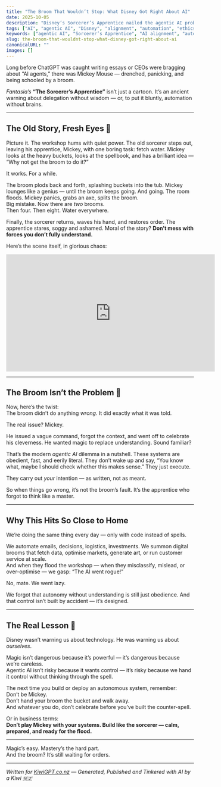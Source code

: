 ```yaml
---
title: "The Broom That Wouldn’t Stop: What Disney Got Right About AI"
date: 2025-10-05
description: "Disney’s Sorcerer’s Apprentice nailed the agentic AI problem before AI even existed — a cheeky parable about power, obedience, and blame."
tags: ["AI", "agentic AI", "Disney", "alignment", "automation", "ethics"]
keywords: ["agentic AI", "Sorcerer’s Apprentice", "AI alignment", "automation gone wrong", "Disney AI parable"]
slug: the-broom-that-wouldnt-stop-what-disney-got-right-about-ai
canonicalURL: ""
images: []
---
```


Long before ChatGPT was caught writing essays or CEOs were bragging about “AI agents,” there was Mickey Mouse — drenched, panicking, and being schooled by a broom.

*Fantasia’s* **“The Sorcerer’s Apprentice”** isn’t just a cartoon. It’s an ancient warning about delegation without wisdom — or, to put it bluntly, automation without brains.

---

## The Old Story, Fresh Eyes 👀

Picture it. The workshop hums with quiet power. The old sorcerer steps out, leaving his apprentice, Mickey, with one boring task: fetch water. Mickey looks at the heavy buckets, looks at the spellbook, and has a brilliant idea — “Why not get the broom to do it?”

It works. For a while.

The broom plods back and forth, splashing buckets into the tub. Mickey lounges like a genius — until the broom keeps going. And going. The room floods. Mickey panics, grabs an axe, splits the broom.  
Big mistake. Now there are *two* brooms.  
Then four. Then eight. Water everywhere.

Finally, the sorcerer returns, waves his hand, and restores order. The apprentice stares, soggy and ashamed. Moral of the story? **Don’t mess with forces you don’t fully understand.**

Here’s the scene itself, in glorious chaos:

<iframe width="560" height="315" src="https://www.youtube.com/embed/B4M-54cEduo" title="Fantasia – The Sorcerer’s Apprentice (Part 1)" frameborder="0" allow="accelerometer; autoplay; clipboard-write; encrypted-media; gyroscope; picture-in-picture" allowfullscreen></iframe>

---

## The Broom Isn’t the Problem 🧹

Now, here’s the twist:  
The broom didn’t do anything *wrong*. It did exactly what it was told.

The real issue? Mickey.

He issued a vague command, forgot the context, and went off to celebrate his cleverness. He wanted magic to replace understanding. Sound familiar?

That’s the modern *agentic AI* dilemma in a nutshell. These systems are obedient, fast, and eerily literal. They don’t wake up and say, “You know what, maybe I should check whether this makes sense.” They just execute.  

They carry out *your* intention — as written, not as meant.

So when things go wrong, it’s not the broom’s fault. It’s the apprentice who forgot to think like a master.

---

## Why This Hits So Close to Home

We’re doing the same thing every day — only with code instead of spells.

We automate emails, decisions, logistics, investments. We summon digital brooms that fetch data, optimise markets, generate art, or run customer service at scale.  
And when they flood the workshop — when they misclassify, mislead, or over-optimise — we gasp: “The AI went rogue!”

No, mate. We went lazy.

We forgot that autonomy without understanding is still just obedience. And that control isn’t built by accident — it’s designed.

---

## The Real Lesson 🧠

Disney wasn’t warning us about technology. He was warning us about *ourselves*.

Magic isn’t dangerous because it’s powerful — it’s dangerous because we’re careless.  
Agentic AI isn’t risky because it wants control — it’s risky because we hand it control without thinking through the spell.

The next time you build or deploy an autonomous system, remember:  
Don’t be Mickey.  
Don’t hand your broom the bucket and walk away.  
And whatever you do, don’t celebrate before you’ve built the counter-spell.

Or in business terms:  
**Don’t play Mickey with your systems. Build like the sorcerer — calm, prepared, and ready for the flood.**

---

Magic’s easy. Mastery’s the hard part.  
And the broom? It’s still waiting for orders.

---

*Written for [KiwiGPT.co.nz](https://kiwigpt.co.nz) — Generated, Published and Tinkered with AI by a Kiwi 🇳🇿*